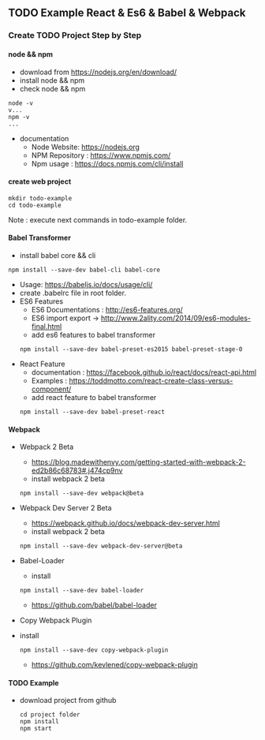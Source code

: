 ## TODO Example React & Es6 & Babel & Webpack

### Create TODO Project Step by Step 

#### node && npm

* download from https://nodejs.org/en/download/
* install node && npm
* check node  && npm
```ssh
node -v
v...
npm -v
...
```

* documentation
    * Node Website: https://nodejs.org
    * NPM Repository : https://www.npmjs.com/
    * Npm usage : https://docs.npmjs.com/cli/install

#### create web project

```ssh
mkdir todo-example
cd todo-example
```

Note : execute next commands in todo-example folder.

#### Babel Transformer
* install babel core && cli
```ssh
npm install --save-dev babel-cli babel-core
```
* Usage: https://babeljs.io/docs/usage/cli/
* create .babelrc file in root folder.
* ES6 Features
    * ES6 Documentations : http://es6-features.org/
    * ES6 import export -> http://www.2ality.com/2014/09/es6-modules-final.html
    * add es6 features to babel transformer
    ```ssh
    npm install --save-dev babel-preset-es2015 babel-preset-stage-0
    ```
* React Feature
    * documentation : https://facebook.github.io/react/docs/react-api.html
    * Examples : https://toddmotto.com/react-create-class-versus-component/
    * add react feature to babel transformer
    ```ssh
    npm install --save-dev babel-preset-react
    ```

#### Webpack

* Webpack 2 Beta
    * https://blog.madewithenvy.com/getting-started-with-webpack-2-ed2b86c68783#.j474cp9nv
    * install webpack 2 beta
    ```ssh
    npm install --save-dev webpack@beta
    ```
* Webpack Dev Server 2 Beta
    * https://webpack.github.io/docs/webpack-dev-server.html
    * install webpack 2 beta
    ```ssh
    npm install --save-dev webpack-dev-server@beta
    ```

* Babel-Loader 
    * install 
    ```ssh
    npm install --save-dev babel-loader
    ```
    * https://github.com/babel/babel-loader

* Copy Webpack Plugin 
 * install 
    ```ssh
    npm install --save-dev copy-webpack-plugin
    ```
    * https://github.com/kevlened/copy-webpack-plugin

#### TODO Example
* download project from github
    ```ssh
    cd project folder
    npm install
    npm start
    ```
